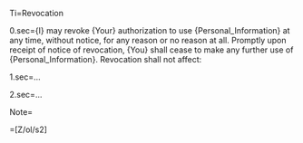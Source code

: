 Ti=Revocation

0.sec={I} may revoke {Your} authorization to use {Personal_Information} at any time, without notice, for any reason or no reason at all.  Promptly upon receipt of notice of revocation, {You} shall cease to make any further use of {Personal_Information}.  Revocation shall not affect:

1.sec=...

2.sec=...

Note=

=[Z/ol/s2]

  
